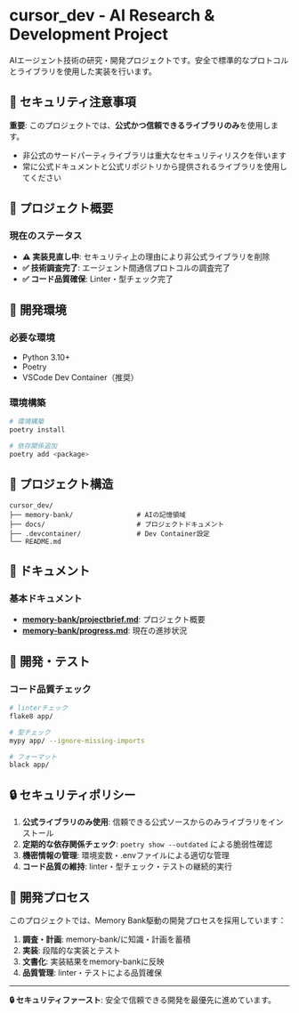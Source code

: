 # cursor_dev - AI Research & Development Project

AIエージェント技術の研究・開発プロジェクトです。安全で標準的なプロトコルとライブラリを使用した実装を行います。

## 🚨 セキュリティ注意事項

**重要**: このプロジェクトでは、**公式かつ信頼できるライブラリのみ**を使用します。
- 非公式のサードパーティライブラリは重大なセキュリティリスクを伴います
- 常に公式ドキュメントと公式リポジトリから提供されるライブラリを使用してください

## 🎯 プロジェクト概要

### 現在のステータス
- **⚠️ 実装見直し中**: セキュリティ上の理由により非公式ライブラリを削除
- **✅ 技術調査完了**: エージェント間通信プロトコルの調査完了
- **✅ コード品質確保**: Linter・型チェック完了

## 🚀 開発環境

### 必要な環境
- Python 3.10+
- Poetry
- VSCode Dev Container（推奨）

### 環境構築

```bash
# 環境構築
poetry install

# 依存関係追加
poetry add <package>
```

## 📁 プロジェクト構造

```
cursor_dev/
├── memory-bank/                # AIの記憶領域
├── docs/                       # プロジェクトドキュメント
├── .devcontainer/              # Dev Container設定
└── README.md
```

## 📖 ドキュメント

### 基本ドキュメント
- **[memory-bank/projectbrief.md](memory-bank/projectbrief.md)**: プロジェクト概要
- **[memory-bank/progress.md](memory-bank/progress.md)**: 現在の進捗状況

## 🧪 開発・テスト

### コード品質チェック

```bash
# linterチェック
flake8 app/

# 型チェック  
mypy app/ --ignore-missing-imports

# フォーマット
black app/
```

## 🔒 セキュリティポリシー

1. **公式ライブラリのみ使用**: 信頼できる公式ソースからのみライブラリをインストール
2. **定期的な依存関係チェック**: `poetry show --outdated` による脆弱性確認
3. **機密情報の管理**: 環境変数・.envファイルによる適切な管理
4. **コード品質の維持**: linter・型チェック・テストの継続的実行

## 🤝 開発プロセス

このプロジェクトでは、Memory Bank駆動の開発プロセスを採用しています：

1. **調査・計画**: memory-bank/に知識・計画を蓄積
2. **実装**: 段階的な実装とテスト
3. **文書化**: 実装結果をmemory-bankに反映
4. **品質管理**: linter・テストによる品質確保

---

**🔒 セキュリティファースト**: 安全で信頼できる開発を最優先に進めています。

